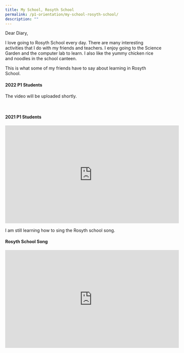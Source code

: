 ```yaml
---
title: My School, Rosyth School
permalink: /p1-orientation/my-school-rosyth-school/
description: ""
---
```

Dear Diary,  

I love going to Rosyth School every day. There are many interesting activities that I do with my friends and teachers. I enjoy going to the Science Garden and the computer lab to learn. I also like the yummy chicken rice and noodles in the school canteen.

This is what some of my friends have to say about learning in Rosyth School.

#### 2022 P1 Students

The video will be uploaded shortly.

<br>

#### 2021 P1 Students

<iframe width="560" height="315" src="https://www.youtube.com/embed/Ads6e9ZTTVI" title="YouTube video player" frameborder="0" allow="accelerometer; autoplay; clipboard-write; encrypted-media; gyroscope; picture-in-picture" allowfullscreen></iframe>

<br>

I am still learning how to sing the Rosyth school song.

#### Rosyth School Song

<iframe width="560" height="315" src="https://www.youtube.com/embed/r0EfjVlKmfQ" title="YouTube video player" frameborder="0" allow="accelerometer; autoplay; clipboard-write; encrypted-media; gyroscope; picture-in-picture" allowfullscreen></iframe>